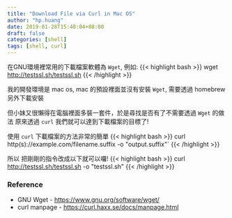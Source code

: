 ```yaml
---
title: "Download File via Curl in Mac OS"
author: "hp.huang"
date: 2019-01-28T15:40:04+08:00
draft: false
categories: [shell]
tags: [shell, curl]
---
```


在GNU環境裡常用的下載檔案軟體為 `Wget`,
例如:
{{< highlight bash >}}
wget http://testssl.sh/testssl.sh
{{< /highlight >}}

我的開發環境是 mac os,
mac 的預設裡面並沒有安裝 `Wget`, 需要透過 homebrew 另外下載安裝

但小妹又很懶得在電腦裡面多裝一套件，於是尋找是否有了不需要透過 `Wget` 的做法 
原來透過 `curl` 我們就可以達到下載檔案的目標了!

使用 `curl` 下載檔案的方法非常的簡單
{{< highlight bash >}}
curl http(s)://example.com/filename.suffix -o "output.suffix"`
{{< /highlight >}}

所以 把剛剛的指令改成以下就可以囉!
{{< highlight bash >}}
curl http://testssl.sh/testssl.sh -o "testssl.sh"
{{< /highlight >}}

### Reference
* GNU Wget - https://www.gnu.org/software/wget/
* curl manpage - https://curl.haxx.se/docs/manpage.html
